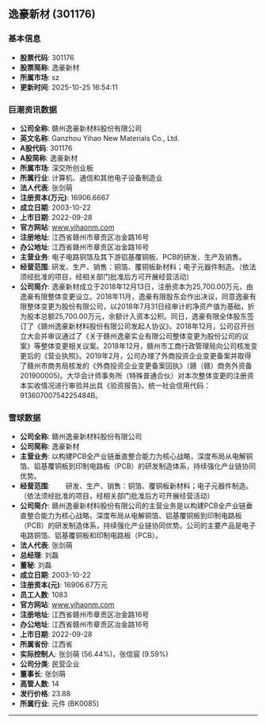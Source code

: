 ## 逸豪新材 (301176)

### 基本信息

- **股票代码**: 301176
- **股票简称**: 逸豪新材
- **所属市场**: sz
- **更新时间**: 2025-10-25 16:54:11

### 巨潮资讯数据

- **公司全称**: 赣州逸豪新材料股份有限公司
- **英文名称**: Ganzhou Yihao New Materials Co., Ltd.
- **A股代码**: 301176
- **A股简称**: 逸豪新材
- **所属市场**: 深交所创业板
- **所属行业**: 计算机、通信和其他电子设备制造业
- **法人代表**: 张剑萌
- **注册资本(万元)**: 16906.6667
- **成立日期**: 2003-10-22
- **上市日期**: 2022-09-28
- **官方网站**: www.yihaonm.com
- **注册地址**: 江西省赣州市章贡区冶金路16号
- **办公地址**: 江西省赣州市章贡区冶金路16号
- **主营业务**: 电子电路铜箔及其下游铝基覆铜板、PCB的研发、生产及销售。
- **经营范围**: 研发、生产、销售：铜箔、覆铜板新材料；电子元器件制造。（依法须经批准的项目，经相关部门批准后方可开展经营活动）
- **公司简介**: 逸豪新材成立于2018年12月13日，注册资本为25,700.00万元，由逸豪有限整体变更设立。2018年11月，逸豪有限股东会作出决议，同意逸豪有限整体变更为股份有限公司，以2018年7月31日经审计的净资产值为基础，折为股本总额25,700.00万元，余额计入资本公积。同日，逸豪有限全体股东签订了《赣州逸豪新材料股份有限公司发起人协议》。2018年12月，公司召开创立大会并审议通过了《关于赣州逸豪实业有限公司整体变更为股份公司的议案》等整体变更相关议案。2018年12月，赣州市工商行政管理局向公司核发变更后的《营业执照》。2019年2月，公司办理了外商投资企业变更备案并取得了赣州市商务局核发的《外商投资企业变更备案回执》（赣（赣）商务外资备201900005)。大华会计师事务所（特殊普通合伙）对本次整体变更的注册资本实收情况进行审验并出具《验资报告》。统一社会信用代码：91360700754225484B。

### 雪球数据

- **公司全称**: 赣州逸豪新材料股份有限公司
- **公司简称**: 逸豪新材
- **主营业务**: 以构建PCB全产业链垂直整合能力为核心战略，深度布局从电解铜箔、铝基覆铜板到印制电路板（PCB）的研发制造体系，持续强化产业链协同优势。
- **经营范围**: 　　研发、生产、销售：铜箔、覆铜板新材料；电子元器件制造。（依法须经批准的项目，经相关部门批准后方可开展经营活动）
- **公司简介**: 赣州逸豪新材料股份有限公司的主营业务是以构建PCB全产业链垂直整合能力为核心战略，深度布局从电解铜箔、铝基覆铜板到印制电路板（PCB）的研发制造体系，持续强化产业链协同优势。公司的主要产品是电子电路铜箔、铝基覆铜板和印制电路板（PCB）。
- **法人代表**: 张剑萌
- **总经理**: 刘磊
- **董秘**: 刘磊
- **成立日期**: 2003-10-22
- **注册资本(元)**: 16906.67万元
- **员工人数**: 1083
- **官方网站**: www.yihaonm.com
- **注册地址**: 江西省赣州市章贡区冶金路16号
- **办公地址**: 江西省赣州市章贡区冶金路16号
- **上市日期**: 2022-09-28
- **所属省份**: 江西省
- **实际控制人**: 张剑萌 (56.44%)，张信宸 (9.59%)
- **公司分类**: 民营企业
- **董事长**: 张剑萌
- **高管人数**: 14
- **发行价格**: 23.88
- **所属行业**: 元件 (BK0085)

---